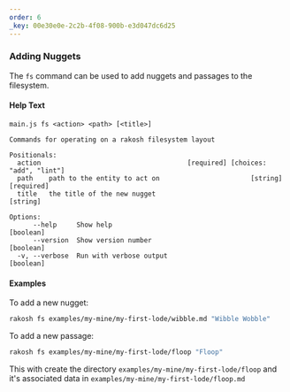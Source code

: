 ```yaml
---
order: 6
_key: 00e30e0e-2c2b-4f08-900b-e3d047dc6d25
---
```


### Adding Nuggets

The `fs` command can be used to add nuggets and passages to the filesystem.

#### Help Text

```text
main.js fs <action> <path> [<title>]

Commands for operating on a rakosh filesystem layout

Positionals:
  action                                     [required] [choices: "add", "lint"]
  path    path to the entity to act on                       [string] [required]
  title   the title of the new nugget                                   [string]

Options:
      --help     Show help                                             [boolean]
      --version  Show version number                                   [boolean]
  -v, --verbose  Run with verbose output                               [boolean]
```

#### Examples

To add a new nugget:

```sh
rakosh fs examples/my-mine/my-first-lode/wibble.md "Wibble Wobble"
```

To add a new passage:

```sh
rakosh fs examples/my-mine/my-first-lode/floop "Floop"
```

This with create the directory `examples/my-mine/my-first-lode/floop` and it's associated data in `examples/my-mine/my-first-lode/floop.md`

